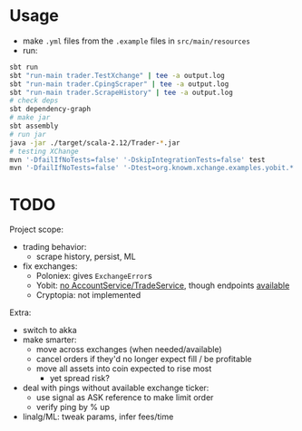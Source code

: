 # Usage

- make `.yml` files from the `.example` files in `src/main/resources`
- run:
```sh
sbt run
sbt "run-main trader.TestXchange" | tee -a output.log
sbt "run-main trader.CpingScraper" | tee -a output.log
sbt "run-main trader.ScrapeHistory" | tee -a output.log
# check deps
sbt dependency-graph
# make jar
sbt assembly
# run jar
java -jar ./target/scala-2.12/Trader-*.jar
# testing XChange
mvn '-DfailIfNoTests=false' '-DskipIntegrationTests=false' test
mvn '-DfailIfNoTests=false' '-Dtest=org.knowm.xchange.examples.yobit.*' '-DskipIntegrationTests=false' test
```

# TODO

Project scope:
- trading behavior:
	- scrape history, persist, ML
- fix exchanges:
	- Poloniex: gives `ExchangeError`s
	- Yobit: [no AccountService/TradeService](https://github.com/timmolter/XChange/tree/develop/xchange-yobit/src/main/java/org/knowm/xchange/yobit/service), though endpoints [available](https://yobit.net/en/api/)
	- Cryptopia: not implemented

Extra:
- switch to akka
- make smarter:
	- move across exchanges (when needed/available)
	- cancel orders if they'd no longer expect fill / be profitable
	- move all assets into coin expected to rise most
		- yet spread risk?
- deal with pings without available exchange ticker:
	- use signal as ASK reference to make limit order
	- verify ping by % up
- linalg/ML: tweak params, infer fees/time
